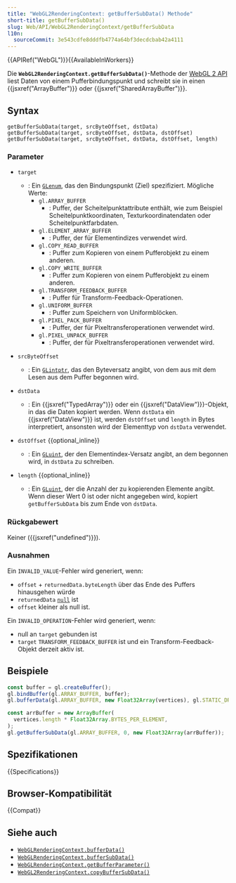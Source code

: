 ```yaml
---
title: "WebGL2RenderingContext: getBufferSubData() Methode"
short-title: getBufferSubData()
slug: Web/API/WebGL2RenderingContext/getBufferSubData
l10n:
  sourceCommit: 3e543cdfe8dddfb4774a64bf3decdcbab42a4111
---
```


{{APIRef("WebGL")}}{{AvailableInWorkers}}

Die **`WebGL2RenderingContext.getBufferSubData()`**-Methode der [WebGL 2 API](/de/docs/Web/API/WebGL_API) liest Daten von einem Pufferbindungspunkt und schreibt sie in einen {{jsxref("ArrayBuffer")}} oder {{jsxref("SharedArrayBuffer")}}.

## Syntax

```js-nolint
getBufferSubData(target, srcByteOffset, dstData)
getBufferSubData(target, srcByteOffset, dstData, dstOffset)
getBufferSubData(target, srcByteOffset, dstData, dstOffset, length)
```

### Parameter

- `target`

  - : Ein [`GLenum`](/de/docs/Web/API/WebGL_API/Types), das den Bindungspunkt (Ziel) spezifiziert. Mögliche Werte:
    - `gl.ARRAY_BUFFER`
      - : Puffer, der Scheitelpunktattribute enthält, wie zum Beispiel Scheitelpunktkoordinaten, Texturkoordinatendaten oder Scheitelpunktfarbdaten.
    - `gl.ELEMENT_ARRAY_BUFFER`
      - : Puffer, der für Elementindizes verwendet wird.
    - `gl.COPY_READ_BUFFER`
      - : Puffer zum Kopieren von einem Pufferobjekt zu einem anderen.
    - `gl.COPY_WRITE_BUFFER`
      - : Puffer zum Kopieren von einem Pufferobjekt zu einem anderen.
    - `gl.TRANSFORM_FEEDBACK_BUFFER`
      - : Puffer für Transform-Feedback-Operationen.
    - `gl.UNIFORM_BUFFER`
      - : Puffer zum Speichern von Uniformblöcken.
    - `gl.PIXEL_PACK_BUFFER`
      - : Puffer, der für Pixeltransferoperationen verwendet wird.
    - `gl.PIXEL_UNPACK_BUFFER`
      - : Puffer, der für Pixeltransferoperationen verwendet wird.

- `srcByteOffset`
  - : Ein [`GLintptr`](/de/docs/Web/API/WebGL_API/Types), das den Byteversatz angibt, von dem aus mit dem Lesen aus dem Puffer begonnen wird.
- `dstData`
  - : Ein {{jsxref("TypedArray")}} oder ein {{jsxref("DataView")}}-Objekt, in das die Daten kopiert werden. Wenn `dstData` ein {{jsxref("DataView")}} ist, werden `dstOffset` und `length` in Bytes interpretiert, ansonsten wird der Elementtyp von `dstData` verwendet.
- `dstOffset` {{optional_inline}}
  - : Ein [`GLuint`](/de/docs/Web/API/WebGL_API/Types), der den Elementindex-Versatz angibt, an dem begonnen wird, in `dstData` zu schreiben.
- `length` {{optional_inline}}
  - : Ein [`GLuint`](/de/docs/Web/API/WebGL_API/Types), der die Anzahl der zu kopierenden Elemente angibt. Wenn dieser Wert 0 ist oder nicht angegeben wird, kopiert `getBufferSubData` bis zum Ende von `dstData`.

### Rückgabewert

Keiner ({{jsxref("undefined")}}).

### Ausnahmen

Ein `INVALID_VALUE`-Fehler wird generiert, wenn:

- `offset` + `returnedData.byteLength` über das Ende des Puffers hinausgehen würde
- `returnedData` [`null`](/de/docs/Web/JavaScript/Reference/Operators/null) ist
- `offset` kleiner als null ist.

Ein `INVALID_OPERATION`-Fehler wird generiert, wenn:

- null an `target` gebunden ist
- `target` `TRANSFORM_FEEDBACK_BUFFER` ist und ein Transform-Feedback-Objekt derzeit aktiv ist.

## Beispiele

```js
const buffer = gl.createBuffer();
gl.bindBuffer(gl.ARRAY_BUFFER, buffer);
gl.bufferData(gl.ARRAY_BUFFER, new Float32Array(vertices), gl.STATIC_DRAW);

const arrBuffer = new ArrayBuffer(
  vertices.length * Float32Array.BYTES_PER_ELEMENT,
);
gl.getBufferSubData(gl.ARRAY_BUFFER, 0, new Float32Array(arrBuffer));
```

## Spezifikationen

{{Specifications}}

## Browser-Kompatibilität

{{Compat}}

## Siehe auch

- [`WebGLRenderingContext.bufferData()`](/de/docs/Web/API/WebGLRenderingContext/bufferData)
- [`WebGLRenderingContext.bufferSubData()`](/de/docs/Web/API/WebGLRenderingContext/bufferSubData)
- [`WebGLRenderingContext.getBufferParameter()`](/de/docs/Web/API/WebGLRenderingContext/getBufferParameter)
- [`WebGL2RenderingContext.copyBufferSubData()`](/de/docs/Web/API/WebGL2RenderingContext/copyBufferSubData)
